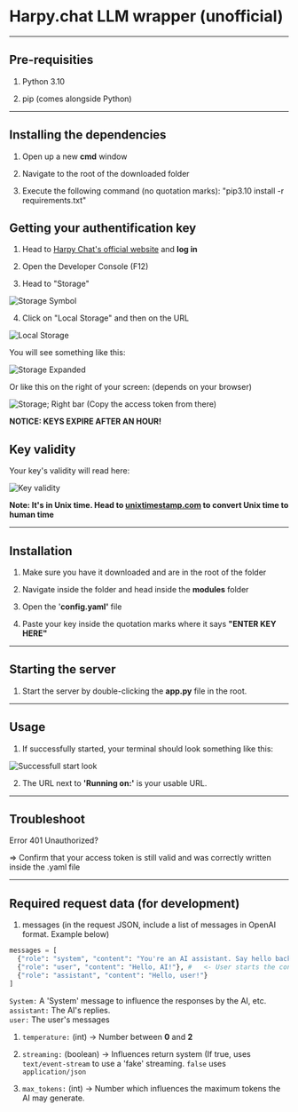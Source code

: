 # Harpy.chat LLM wrapper (unofficial)

---

## Pre-requisities

1. Python 3.10

2. pip (comes alongside Python)

---

## Installing the dependencies

1. Open up a new __cmd__ window

2. Navigate to the root of the downloaded folder

3. Execute the following command (no quotation marks): "pip3.10 install -r requirements.txt"

## Getting your authentification key

1. Head to [Harpy Chat's official website](https://harpy.chat) and __log in__

3. Open the Developer Console (F12)

4. Head to "Storage" <br>

![Storage Symbol](https://i.imgur.com/uauhW8m.png)

4. Click on "Local Storage" and then on the URL <br>

![Local Storage](https://i.imgur.com/8jthy2Y.jpg)

You will see something like this:

![Storage Expanded](https://i.imgur.com/9ubQs4k.png)

Or like this on the right of your screen: (depends on your browser)

![Storage; Right bar](https://i.imgur.com/te97oei.png) (Copy the access token from there)

__NOTICE: KEYS EXPIRE AFTER AN HOUR!__

## Key validity

Your key's validity will read here:

![Key validity](https://i.imgur.com/v2tZeVP.jpg)

__Note: It's in Unix time. Head to [unixtimestamp.com](https://www.unixtimestamp.com/) to convert Unix time to human time__

---

## Installation

1. Make sure you have it downloaded and are in the root of the folder
   
2. Navigate inside the folder and head inside the __modules__ folder

3. Open the '__config.yaml'__ file

4. Paste your key inside the quotation marks where it says __"ENTER KEY HERE"__

--- 

## Starting the server

1. Start the server by double-clicking the __app.py__ file in the root.

---

## Usage

1. If successfully started, your terminal should look something like this:

![Successfull start look](https://i.imgur.com/gET2ZUl.png)

2. The URL next to __'Running on:'__ is your usable URL.

--- 

## Troubleshoot

Error 401 Unauthorized?

=> Confirm that your access token is still valid and was correctly written inside the .yaml file

---

## Required request data (for development)

1. messages (in the request JSON, include a list of messages in OpenAI format. Example below)

```python
messages = [
  {"role": "system", "content": "You're an AI assistant. Say hello back to the user!"},
  {"role": "user", "content": "Hello, AI!"}, #   <- User starts the conversation
  {"role": "assistant", "content": "Hello, user!"}
]
```

``System:`` A 'System' message to influence the responses by the AI, etc. <br>
``assistant:`` The AI's replies. <br>
``user:`` The user's messages <br>

1. ``temperature:`` (int) -> Number between __0__ and __2__

2. ``streaming:`` (boolean) -> Influences return system (If true, uses ``text/event-stream`` to use a 'fake' streaming. ``false`` uses ``application/json``

3. ``max_tokens:`` (int) -> Number which influences the maximum tokens the AI may generate.


